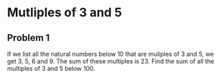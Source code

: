 # Mutliples of 3 and 5
## Problem 1

If we list all the natural numbers below 10 that are muliples of 3 and 5, we get 3, 5, 6 and 9. The sum of these multiples is 23. Find the sum of all the multiples of 3 and 5 below 100.